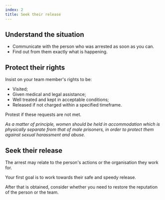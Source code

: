 ```yaml
---
index: 2
title: Seek their release
---
```

## Understand the situation

*	Communicate with the person who was arrested as soon as you can.
*	Find out from them exactly what is happening.

## Protect their rights

Insist on your team member's rights to be:

*	Visited; 
*	Given medical and legal assistance;
*	Well treated and kept in acceptable conditions;
*	Released if not charged within a specified timeframe. 

Protest if these requests are not met. 

*As a matter of principle, women should be held
in accommodation which is physically separate from that
of male prisoners, in order to protect them against sexual
harassment and abuse.*

## Seek their release

The arrest may relate to the person's actions or the organisation they work for.

Your first goal is to work towards their safe and speedy release. 

After that is obtained, consider whether you need to restore the reputation of the person or the team.